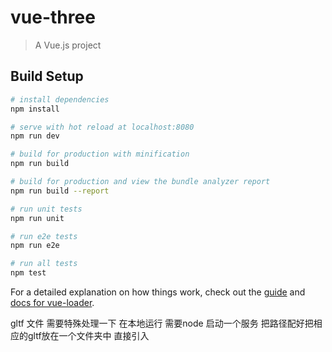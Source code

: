 # vue-three

> A Vue.js project

## Build Setup

``` bash
# install dependencies
npm install

# serve with hot reload at localhost:8080
npm run dev

# build for production with minification
npm run build

# build for production and view the bundle analyzer report
npm run build --report

# run unit tests
npm run unit

# run e2e tests
npm run e2e

# run all tests
npm test
```

For a detailed explanation on how things work, check out the [guide](http://vuejs-templates.github.io/webpack/) and [docs for vue-loader](http://vuejs.github.io/vue-loader).

gltf 文件 需要特殊处理一下 在本地运行 需要node 启动一个服务 把路径配好把相应的gltf放在一个文件夹中 直接引入
